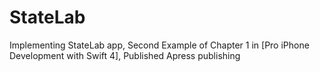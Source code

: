 # StateLab
Implementing StateLab app, Second Example of Chapter 1 in [Pro iPhone Development with Swift 4], Published Apress publishing
